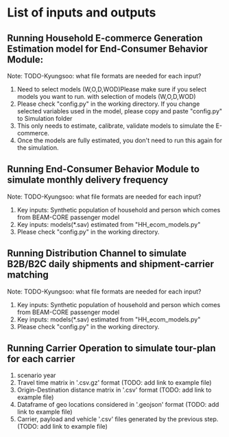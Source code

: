 # List of inputs and outputs
## Running Household E-commerce Generation Estimation model for End-Consumer Behavior Module:
Note: TODO-Kyungsoo: what file formats are needed for each input?
1. Need to select models (W,O,D,WOD)Please make sure if you select models you want to run. with selection of models (W,O,D,WOD)
2. Please check "config.py" in the working directory. If you change selected variables used in the model, please copy and paste "config.py" to Simulation folder
3. This only needs to estimate, calibrate, validate models to simulate the E-commerce.
4. Once the models are fully estimated, you don't need to run this again for the simulation.

## Running End-Consumer Behavior Module to simulate monthly delivery frequency
Note: TODO-Kyungsoo: what file formats are needed for each input?
1. Key inputs: Synthetic population of household and person which comes from BEAM-CORE passenger model
2. Key inputs: models(*.sav) estimated from "HH_ecom_models.py"
3. Please check "config.py" in the working directory.

## Running Distribution Channel to simulate B2B/B2C daily shipments and shipment-carrier matching
Note: TODO-Kyungsoo: what file formats are needed for each input?
1. Key inputs: Synthetic population of household and person which comes from BEAM-CORE passenger model
2. Key inputs: models(*.sav) estimated from "HH_ecom_models.py"
3. Please check "config.py" in the working directory.

## Running Carrier Operation to simulate tour-plan for each carrier
1. scenario year
2. Travel time matrix in '.csv.gz' format (TODO: add link to example file)
3. Origin-Destination distance matrix in '.csv' format (TODO: add link to example file)
4. Dataframe of geo locations considered in '.geojson' format (TODO: add link to example file)
5. Carrier, payload and vehicle '.csv' files generated by the previous step. (TODO: add link to example file)
